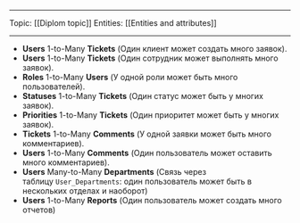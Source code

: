 
___
Topic: [[Diplom topic]]
Entities: [[Entities and attributes]]
___

- **Users** 1-to-Many **Tickets** (Один клиент может создать много заявок).
- **Users** 1-to-Many **Tickets** (Один сотрудник может выполнять много заявок).
- **Roles** 1-to-Many **Users** (У одной роли может быть много пользователей).
- **Statuses** 1-to-Many **Tickets** (Один статус может быть у многих заявок).
- **Priorities** 1-to-Many **Tickets** (Один приоритет может быть у многих заявок).
- **Tickets** 1-to-Many **Comments** (У одной заявки может быть много комментариев).
- **Users** 1-to-Many **Comments** (Один пользователь может оставить много комментариев).
- **Users** Many-to-Many **Departments** (Связь через таблицу `User_Departments`: один пользователь может быть в нескольких отделах и наоборот)
- **Users** 1-to-Many **Reports** (Один пользователь может создать много отчетов)